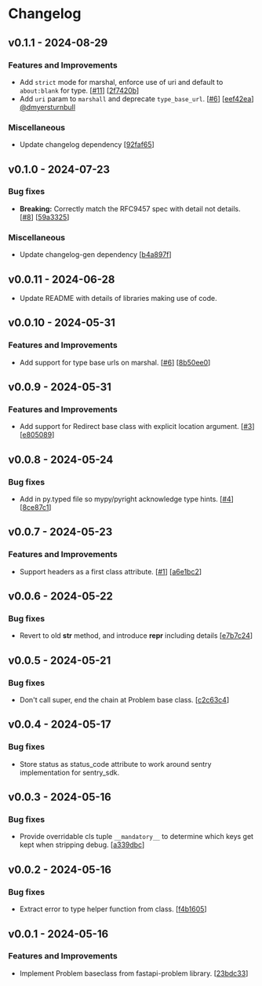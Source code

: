 # Changelog

## v0.1.1 - 2024-08-29

### Features and Improvements

- Add `strict` mode for marshal, enforce use of uri and default to `about:blank` for type. [[#11](https://github.com/NRWLDev/rfc9457/issues/11)] [[2f7420b](https://github.com/NRWLDev/rfc9457/commit/2f7420bfbbdfd7e9a05988eb9dbdc174b8add6f6)]
- Add `uri` param to `marshall` and deprecate `type_base_url`. [[#6](https://github.com/NRWLDev/rfc9457/issues/6)] [[eef42ea](https://github.com/NRWLDev/rfc9457/commit/eef42eac3b09d3782de27a280bd7f7f2b7645e1f)] [@dmyersturnbull](https://github.com/dmyersturnbull)

### Miscellaneous

- Update changelog dependency [[92faf65](https://github.com/NRWLDev/rfc9457/commit/92faf657f7e9b1f5ca0aa7ff31054e58752f1c0f)]

## v0.1.0 - 2024-07-23

### Bug fixes

- **Breaking:** Correctly match the RFC9457 spec with detail not details. [[#8](https://github.com/NRWLDev/rfc9457/issues/8)] [[59a3325](https://github.com/NRWLDev/rfc9457/commit/59a33254386ec677209945871f0182914c403dd7)]

### Miscellaneous

- Update changelog-gen dependency [[b4a897f](https://github.com/NRWLDev/rfc9457/commit/b4a897fbaaf6da55e181485ea294fdc62adf1b06)]

## v0.0.11 - 2024-06-28

- Update README with details of libraries making use of code.

## v0.0.10 - 2024-05-31

### Features and Improvements

- Add support for type base urls on marshal. [[#6](https://github.com/NRWLDev/rfc9457/issues/6)] [[8b50ee0](https://github.com/NRWLDev/rfc9457/commit/8b50ee02c5b8bde6aee96c5d6e7ccf580fca04d7)]

## v0.0.9 - 2024-05-31

### Features and Improvements

- Add support for Redirect base class with explicit location argument. [[#3](https://github.com/NRWLDev/rfc9457/issues/3)] [[e805089](https://github.com/NRWLDev/rfc9457/commit/e80508967109c216a17b1bb17b91c9d0dce581d2)]

## v0.0.8 - 2024-05-24

### Bug fixes

- Add in py.typed file so mypy/pyright acknowledge type hints. [[#4](https://github.com/NRWLDev/rfc9457/issues/4)] [[8ce87c1](https://github.com/NRWLDev/rfc9457/commit/8ce87c14f37d28e830b8a9e4c3c5092148fe2a4a)]

## v0.0.7 - 2024-05-23

### Features and Improvements

- Support headers as a first class attribute. [[#1](https://github.com/NRWLDev/rfc9457/issues/1)] [[a6e1bc2](https://github.com/NRWLDev/rfc9457/commit/a6e1bc245c884ff5ab0d40b821bab94b107cc9ca)]

## v0.0.6 - 2024-05-22

### Bug fixes

- Revert to old __str__ method, and introduce __repr__ including details [[e7b7c24](https://github.com/NRWLDev/rfc9457/commit/e7b7c247652acd6e46fe87207e610e4f1d518146)]

## v0.0.5 - 2024-05-21

### Bug fixes

- Don't call super, end the chain at Problem base class. [[c2c63c4](https://github.com/NRWLDev/rfc9457/commit/c2c63c45538c41cd7c835ae7129feb6465b669d3)]

## v0.0.4 - 2024-05-17

### Bug fixes

- Store status as status_code attribute to work around sentry implementation for sentry_sdk.

## v0.0.3 - 2024-05-16

### Bug fixes

- Provide overridable cls tuple `__mandatory__` to determine which keys get kept when stripping debug. [[a339dbc](https://github.com/NRWLDev/rfc9457/commit/a339dbc882e2ebc467728444933f9e33999684a3)]

## v0.0.2 - 2024-05-16

### Bug fixes

- Extract error to type helper function from class. [[f4b1605](https://github.com/NRWLDev/rfc9457/commit/f4b160543c9e13ed2bcfdd5411dc3492d3b4b63e)]

## v0.0.1 - 2024-05-16

### Features and Improvements

- Implement Problem baseclass from fastapi-problem library. [[23bdc33](https://github.com/NRWLDev/rfc9457/commit/23bdc33e70d542ae134b76cc2b07e0b389df600b)]

